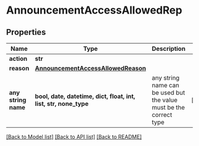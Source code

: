 # AnnouncementAccessAllowedRep


## Properties
Name | Type | Description | Notes
------------ | ------------- | ------------- | -------------
**action** | **str** |  | 
**reason** | [**AnnouncementAccessAllowedReason**](AnnouncementAccessAllowedReason.md) |  | 
**any string name** | **bool, date, datetime, dict, float, int, list, str, none_type** | any string name can be used but the value must be the correct type | [optional]

[[Back to Model list]](../README.md#documentation-for-models) [[Back to API list]](../README.md#documentation-for-api-endpoints) [[Back to README]](../README.md)


